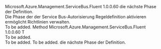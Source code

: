 <Type Name="IWithManage&lt;T&gt;" FullName="Microsoft.Azure.Management.ServiceBus.Fluent.AuthorizationRule.Definition.IWithManage&lt;T&gt;">
  <TypeSignature Language="C#" Value="public interface IWithManage&lt;T&gt;" />
  <TypeSignature Language="ILAsm" Value=".class public interface auto ansi abstract IWithManage`1&lt;T&gt;" />
  <TypeSignature Language="DocId" Value="T:Microsoft.Azure.Management.ServiceBus.Fluent.AuthorizationRule.Definition.IWithManage`1" />
  <TypeSignature Language="VB.NET" Value="Public Interface IWithManage(Of T)" />
  <TypeSignature Language="F#" Value="type IWithManage&lt;'T&gt; = interface" />
  <AssemblyInfo>
    <AssemblyName>Microsoft.Azure.Management.ServiceBus.Fluent</AssemblyName>
    <AssemblyVersion>1.0.0.60</AssemblyVersion>
  </AssemblyInfo>
  <TypeParameters>
    <TypeParameter Name="T" />
  </TypeParameters>
  <Interfaces />
  <Docs>
    <typeparam name="T">die nächste Phase der Definition.</typeparam>
    <summary>
            Die Phase der der Service Bus-Autorisierung Regeldefinition aktivieren ermöglicht Richtlinien verwalten.
            </summary>
    <remarks>To be added.</remarks>
  </Docs>
  <Members>
    <Member MemberName="WithManagementEnabled">
      <MemberSignature Language="C#" Value="public T WithManagementEnabled ();" />
      <MemberSignature Language="ILAsm" Value=".method public hidebysig newslot virtual instance !T WithManagementEnabled() cil managed" />
      <MemberSignature Language="DocId" Value="M:Microsoft.Azure.Management.ServiceBus.Fluent.AuthorizationRule.Definition.IWithManage`1.WithManagementEnabled" />
      <MemberSignature Language="VB.NET" Value="Public Function WithManagementEnabled () As T" />
      <MemberSignature Language="F#" Value="abstract member WithManagementEnabled : unit -&gt; 'T" Usage="iWithManage.WithManagementEnabled " />
      <MemberType>Method</MemberType>
      <AssemblyInfo>
        <AssemblyName>Microsoft.Azure.Management.ServiceBus.Fluent</AssemblyName>
        <AssemblyVersion>1.0.0.60</AssemblyVersion>
      </AssemblyInfo>
      <ReturnValue>
        <ReturnType>T</ReturnType>
      </ReturnValue>
      <Parameters />
      <Docs>
        <summary>To be added.</summary>
        <returns>To be added.</returns>
        <remarks>To be added.</remarks>
        <return>die nächste Phase der Definition.</return>
      </Docs>
    </Member>
  </Members>
</Type>